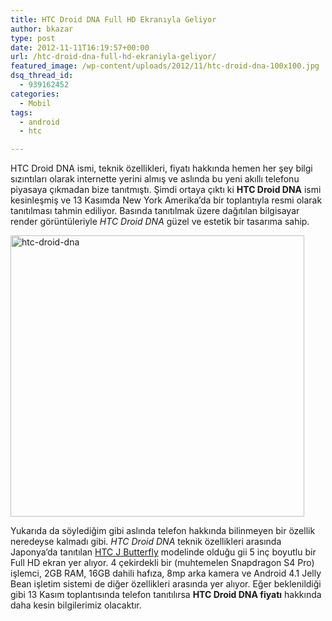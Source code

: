 ```yaml
---
title: HTC Droid DNA Full HD Ekranıyla Geliyor
author: bkazar
type: post
date: 2012-11-11T16:19:57+00:00
url: /htc-droid-dna-full-hd-ekraniyla-geliyor/
featured_image: /wp-content/uploads/2012/11/htc-droid-dna-100x100.jpg
dsq_thread_id:
  - 939162452
categories:
  - Mobil
tags:
  - android
  - htc

---
```

HTC Droid DNA ismi, teknik özellikleri, fiyatı hakkında hemen her şey bilgi sızıntıları olarak internette yerini almış ve aslında bu yeni akıllı telefonu piyasaya çıkmadan bize tanıtmıştı. Şimdi ortaya çıktı ki **HTC Droid DNA** ismi kesinleşmiş ve 13 Kasımda New York Amerika’da bir toplantıyla resmi olarak tanıtılması tahmin ediliyor. Basında tanıtılmak üzere dağıtılan bilgisayar render görüntüleriyle _HTC Droid DNA_ güzel ve estetik bir tasarıma sahip.

<a href="https://www.murekkep.org/htc-droid-dna-full-hd-ekraniyla-geliyor-9089/htc-droid-dna" rel="attachment wp-att-9090"><img class="aligncenter size-full wp-image-9090" title="htc-droid-dna" src="https://www.murekkep.org/wp-content/uploads/2012/11/htc-droid-dna.jpg" alt="htc-droid-dna" width="470" height="450" srcset="https://www.murekkep.org/wp-content/uploads/2012/11/htc-droid-dna.jpg 470w, https://www.murekkep.org/wp-content/uploads/2012/11/htc-droid-dna-400x382.jpg 400w, https://www.murekkep.org/wp-content/uploads/2012/11/htc-droid-dna-50x47.jpg 50w, https://www.murekkep.org/wp-content/uploads/2012/11/htc-droid-dna-130x125.jpg 130w" sizes="(max-width: 470px) 100vw, 470px" /></a>

Yukarıda da söylediğim gibi aslında telefon hakkında bilinmeyen bir özellik neredeyse kalmadı gibi. _HTC Droid DNA_ teknik özellikleri arasında Japonya’da tanıtılan [HTC J Butterfly][1] modelinde olduğu gii 5 inç boyutlu bir Full HD ekran yer alıyor. 4 çekirdekli bir (muhtemelen Snapdragon S4 Pro) işlemci, 2GB RAM, 16GB dahili hafıza, 8mp arka kamera ve Android 4.1 Jelly Bean işletim sistemi de diğer özellikleri arasında yer alıyor. Eğer beklenildiği gibi 13 Kasım toplantısında telefon tanıtılırsa **HTC Droid DNA fiyatı** hakkında daha kesin bilgilerimiz olacaktır.

 [1]: https://www.murekkep.org/htc-j-butterfly-5-inc-full-hd-ekrana-sahip-ilk-akilli-telefon-8663 "htc j butterfly"
